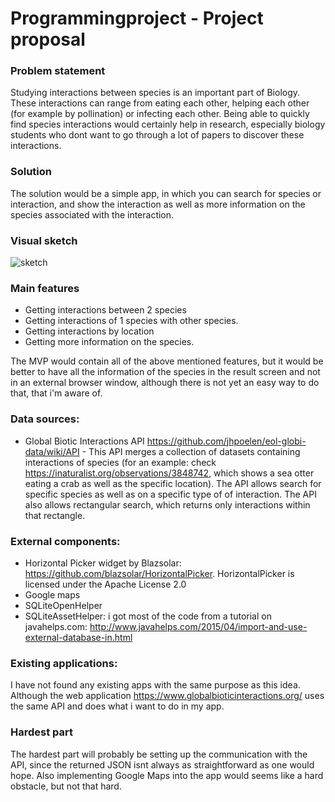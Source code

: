 # Programmingproject - Project proposal

### Problem statement
Studying interactions between species is an important part of Biology. These interactions can range from eating each other, helping each other (for example by pollination) or infecting each other.
Being able to quickly find species interactions would certainly help in research, especially biology students who dont want to go through a lot of papers to discover these interactions.

### Solution
The solution would be a simple app, in which you can search for species or interaction, and show the interaction as well as more information on the species associated with the interaction.

### Visual sketch
![sketch](https://github.com/romanlakerveld/ProgProj/blob/master/doc/reportsketchfinal.bmp)

### Main features
- Getting interactions between 2 species
- Getting interactions of 1 species with other species.
- Getting interactions by location
- Getting more information on the species.

The MVP would contain all of the above mentioned features, but it would be better to have all the information of the species in the result screen and not in an external browser window, although there is not yet an easy way to do that, that i'm aware of.

### Data sources:
- Global Biotic Interactions API https://github.com/jhpoelen/eol-globi-data/wiki/API - This API merges a collection of datasets containing interactions of species (for an example: check https://inaturalist.org/observations/3848742, which shows a sea otter eating a crab as well as the specific location). The API allows search for specific species as well as on a specific type of of interaction. The API also allows rectangular search, which returns only interactions within that rectangle.

### External components:
- Horizontal Picker widget by Blazsolar: https://github.com/blazsolar/HorizontalPicker. HorizontalPicker is licensed under the Apache License 2.0
- Google maps
- SQLiteOpenHelper
- SQLiteAssetHelper: i got most of the code from a tutorial on javahelps.com: http://www.javahelps.com/2015/04/import-and-use-external-database-in.html

### Existing applications:
I have not found any existing apps with the same purpose as this idea. Although the web application https://www.globalbioticinteractions.org/ uses the same API and does what i want to do in my app.

### Hardest part
The hardest part will probably be setting up the communication with the API, since the returned JSON isnt always as straightforward as one would hope. Also implementing Google Maps into the app would seems like a hard obstacle, but not that hard.
